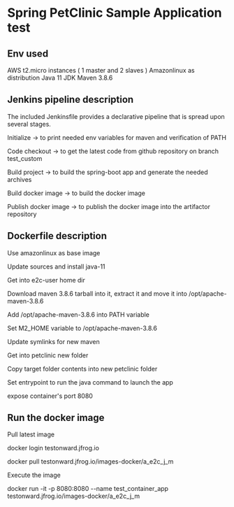 # Spring PetClinic Sample Application test 


## Env used
AWS t2.micro instances ( 1 master and 2 slaves )
Amazonlinux as distribution
Java 11 JDK
Maven 3.8.6


## Jenkins pipeline description
The included Jenkinsfile provides a declarative pipeline that is spread upon several stages.

Initialize -> to print needed env variables for maven and verification of PATH

Code checkout -> to get the latest code from github repository on branch test_custom

Build project -> to build the spring-boot app and generate the needed archives

Build docker image -> to build the docker image

Publish docker image -> to publish the docker image into the artifactor repository


## Dockerfile description
Use amazonlinux as base image

Update sources and install java-11

Get into e2c-user home dir

Download maven 3.8.6 tarball into it, extract it and move it into /opt/apache-maven-3.8.6

Add /opt/apache-maven-3.8.6 into PATH variable

Set M2_HOME variable to /opt/apache-maven-3.8.6

Update symlinks for new maven

Get into petclinic new folder

Copy target folder contents into new petclinic folder

Set entrypoint to run the java command to launch the app

expose container's port 8080


## Run the docker image
Pull latest image

docker login testonward.jfrog.io

docker pull testonward.jfrog.io/images-docker/a_e2c_j_m

Execute the image

docker run -it -p 8080:8080 --name test_container_app testonward.jfrog.io/images-docker/a_e2c_j_m
